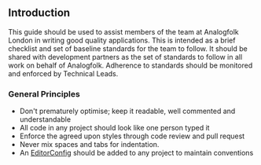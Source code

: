 ## Introduction

This guide should be used to assist members of the team at Analogfolk 
London in writing good quality applications. This is intended as a 
brief checklist and set of baseline standards for the team to follow. It 
should be shared with development partners as the set of standards to 
follow in all work on behalf of Analogfolk. Adherence to standards should be 
monitored and enforced by Technical Leads.

### General Principles

- Don't prematurely optimise; keep it readable, well commented and understandable
- All code in any project should look like one person typed it
- Enforce the agreed upon styles through code review and pull request
- Never mix spaces and tabs for indentation.
- An [EditorConfig][editorconfig] should be added to any project to maintain conventions

[editorconfig]: https://editorconfig.org/
